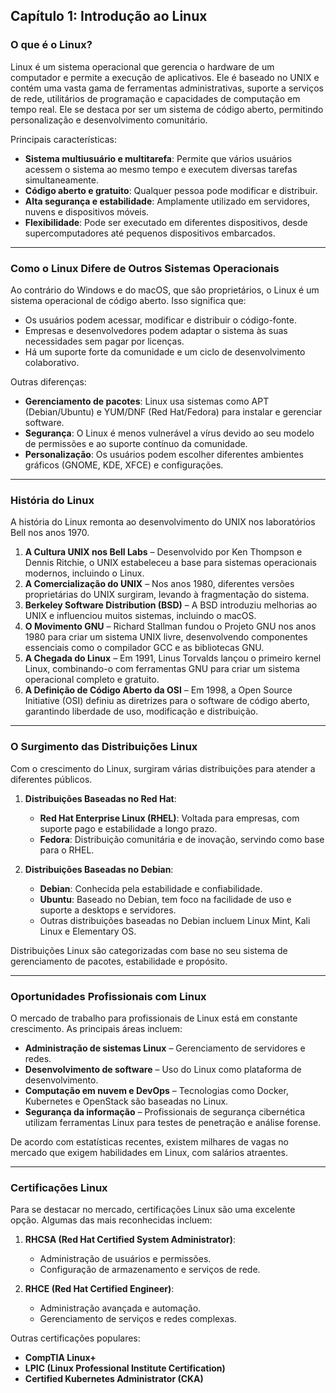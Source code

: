## **Capítulo 1: Introdução ao Linux**

### **O que é o Linux?**
Linux é um sistema operacional que gerencia o hardware de um computador e permite a execução de aplicativos. Ele é baseado no UNIX e contém uma vasta gama de ferramentas administrativas, suporte a serviços de rede, utilitários de programação e capacidades de computação em tempo real. Ele se destaca por ser um sistema de código aberto, permitindo personalização e desenvolvimento comunitário.

Principais características:
- **Sistema multiusuário e multitarefa**: Permite que vários usuários acessem o sistema ao mesmo tempo e executem diversas tarefas simultaneamente.
- **Código aberto e gratuito**: Qualquer pessoa pode modificar e distribuir.
- **Alta segurança e estabilidade**: Amplamente utilizado em servidores, nuvens e dispositivos móveis.
- **Flexibilidade**: Pode ser executado em diferentes dispositivos, desde supercomputadores até pequenos dispositivos embarcados.

---

### **Como o Linux Difere de Outros Sistemas Operacionais**
Ao contrário do Windows e do macOS, que são proprietários, o Linux é um sistema operacional de código aberto. Isso significa que:
- Os usuários podem acessar, modificar e distribuir o código-fonte.
- Empresas e desenvolvedores podem adaptar o sistema às suas necessidades sem pagar por licenças.
- Há um suporte forte da comunidade e um ciclo de desenvolvimento colaborativo.

Outras diferenças:
- **Gerenciamento de pacotes**: Linux usa sistemas como APT (Debian/Ubuntu) e YUM/DNF (Red Hat/Fedora) para instalar e gerenciar software.
- **Segurança**: O Linux é menos vulnerável a vírus devido ao seu modelo de permissões e ao suporte contínuo da comunidade.
- **Personalização**: Os usuários podem escolher diferentes ambientes gráficos (GNOME, KDE, XFCE) e configurações.

---

### **História do Linux**
A história do Linux remonta ao desenvolvimento do UNIX nos laboratórios Bell nos anos 1970.

1. **A Cultura UNIX nos Bell Labs** – Desenvolvido por Ken Thompson e Dennis Ritchie, o UNIX estabeleceu a base para sistemas operacionais modernos, incluindo o Linux.
2. **A Comercialização do UNIX** – Nos anos 1980, diferentes versões proprietárias do UNIX surgiram, levando à fragmentação do sistema.
3. **Berkeley Software Distribution (BSD)** – A BSD introduziu melhorias ao UNIX e influenciou muitos sistemas, incluindo o macOS.
4. **O Movimento GNU** – Richard Stallman fundou o Projeto GNU nos anos 1980 para criar um sistema UNIX livre, desenvolvendo componentes essenciais como o compilador GCC e as bibliotecas GNU.
5. **A Chegada do Linux** – Em 1991, Linus Torvalds lançou o primeiro kernel Linux, combinando-o com ferramentas GNU para criar um sistema operacional completo e gratuito.
6. **A Definição de Código Aberto da OSI** – Em 1998, a Open Source Initiative (OSI) definiu as diretrizes para o software de código aberto, garantindo liberdade de uso, modificação e distribuição.

---

### **O Surgimento das Distribuições Linux**
Com o crescimento do Linux, surgiram várias distribuições para atender a diferentes públicos.

1. **Distribuições Baseadas no Red Hat**:
   - **Red Hat Enterprise Linux (RHEL)**: Voltada para empresas, com suporte pago e estabilidade a longo prazo.
   - **Fedora**: Distribuição comunitária e de inovação, servindo como base para o RHEL.

2. **Distribuições Baseadas no Debian**:
   - **Debian**: Conhecida pela estabilidade e confiabilidade.
   - **Ubuntu**: Baseado no Debian, tem foco na facilidade de uso e suporte a desktops e servidores.
   - Outras distribuições baseadas no Debian incluem Linux Mint, Kali Linux e Elementary OS.

Distribuições Linux são categorizadas com base no seu sistema de gerenciamento de pacotes, estabilidade e propósito.

---

### **Oportunidades Profissionais com Linux**
O mercado de trabalho para profissionais de Linux está em constante crescimento. As principais áreas incluem:
- **Administração de sistemas Linux** – Gerenciamento de servidores e redes.
- **Desenvolvimento de software** – Uso do Linux como plataforma de desenvolvimento.
- **Computação em nuvem e DevOps** – Tecnologias como Docker, Kubernetes e OpenStack são baseadas no Linux.
- **Segurança da informação** – Profissionais de segurança cibernética utilizam ferramentas Linux para testes de penetração e análise forense.

De acordo com estatísticas recentes, existem milhares de vagas no mercado que exigem habilidades em Linux, com salários atraentes.

---

### **Certificações Linux**
Para se destacar no mercado, certificações Linux são uma excelente opção. Algumas das mais reconhecidas incluem:

1. **RHCSA (Red Hat Certified System Administrator)**:
   - Administração de usuários e permissões.
   - Configuração de armazenamento e serviços de rede.

2. **RHCE (Red Hat Certified Engineer)**:
   - Administração avançada e automação.
   - Gerenciamento de serviços e redes complexas.

Outras certificações populares:
- **CompTIA Linux+**
- **LPIC (Linux Professional Institute Certification)**
- **Certified Kubernetes Administrator (CKA)**